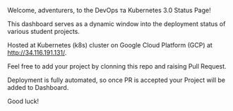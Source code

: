 Welcome, adventurers, to the DevOps та Kubernetes 3.0 Status Page! 

This dashboard serves as a dynamic window into the deployment status of various student projects. 

Hosted at Kubernetes (k8s) cluster on Google Cloud Platform (GCP) at http://34.116.191.131/.

Feel free to add your project by clonning this repo and raising Pull Request.

Deployment is fully automated, so once PR is accepted your Project will be added to Dashboard.

Good luck!
